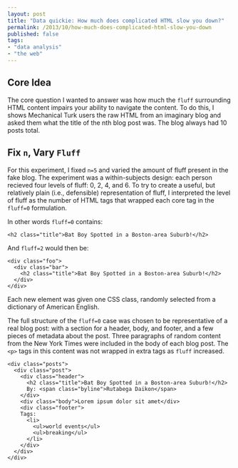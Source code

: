 ```yaml
---
layout: post
title: "Data quickie: How much does complicated HTML slow you down?"
permalink: /2013/10/how-much-does-complicated-html-slow-you-down
published: false
tags:
- "data analysis"
- "the web"
---
```


## Core Idea

The core question I wanted to answer was how much the ``fluff`` surrounding
HTML content impairs your ability to navigate the content. To do this, I shows
Mechanical Turk users the raw HTML from an imaginary blog and asked them what
the title of the nth blog post was. The blog always had 10 posts total.

## Fix `n`, Vary `Fluff`

For this experiment, I fixed `n=5` and varied the amount of fluff present in
the fake blog. The experiment was a within-subjects design: each person
recieved four levels of fluff: 0, 2, 4, and 6. To try to create a useful, but
relatively plain (i.e., defensible) representation of fluff, I interpreted the
level of fluff as the number of HTML tags that wrapped each core tag in the
`fluff=0` formulation.

In other words `fluff=0` contains:

```
<h2 class="title">Bat Boy Spotted in a Boston-area Suburb!</h2>
```

And `fluff=2` would then be:

```
<div class="foo">
  <div class="bar">
    <h2 class="title">Bat Boy Spotted in a Boston-area Suburb!</h2>
  </div>
</div>
```

Each new element was given one CSS class, randomly selected from a dictionary
of American English.

The full structure of the `fluff=0` case was chosen to be representative of a
real blog post: with a section for a header, body, and footer, and a few pieces
of metadata about the post. Three paragraphs of random content from the New
York Times were included in the body of each blog post. The `<p>` tags in this
content was not wrapped in extra tags as `fluff` increased.

```
<div class="posts">
  <div class="post">
    <div class="header">
      <h2 class="title">Bat Boy Spotted in a Boston-area Suburb!</h2>
      By: <span class="byline">Rutabega Daikon</span>
    </div>
    <div class="body">Lorem ipsum dolor sit amet</div>
    <div class="footer">
    Tags:
      <li>
        <ul>world events</ul>
        <ul>breaking</ul>
      </li>
    </div>
  </div>
</div>
````

